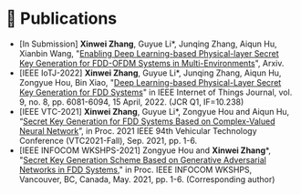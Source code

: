 
# 💁 Publications
- [In Submission] **Xinwei Zhang**, Guyue Li*, Junqing Zhang, Aiqun Hu, Xianbin Wang, "[Enabling Deep Learning-based Physical-layer Secret Key Generation for FDD-OFDM Systems in Multi-Environments]([https://www.researchgate.net/publication/365189930_Enabling_Deep_Learning-based_Physical-layer_Secret_Key_Generation_for_FDD-OFDM_Systems_in_Multi-Environments])", Arxiv.
- [IEEE IoTJ-2022] **Xinwei Zhang**, Guyue Li*, Junqing Zhang, Aiqun Hu, Zongyue Hou, Bin Xiao, "[Deep Learning-based Physical-Layer Secret Key Generation for FDD Systems](https://ieeexplore.ieee.org/document/9526766)" in IEEE Internet of Things Journal, vol. 9, no. 8, pp. 6081-6094, 15 April, 2022. (JCR Q1, IF=10.238) 
- [IEEE VTC-2021] **Xinwei Zhang**, Guyue Li*, Zongyue Hou and Aiqun Hu, “[Secret Key Generation for FDD Systems Based on Complex-Valued Neural Network](https://ieeexplore.ieee.org/document/9625252)”, in Proc. 2021 IEEE 94th Vehicular Technology Conference (VTC2021-Fall), Sep. 2021, pp. 1-6.
- [IEEE INFOCOM WKSHPS-2021] Zongyue Hou and **Xinwei Zhang***, "[Secret Key Generation Scheme Based on Generative Adversarial Networks in FDD Systems](https://ieeexplore.ieee.org/document/9484457)," in Proc. IEEE INFOCOM WKSHPS, Vancouver, BC, Canada, May. 2021, pp. 1-6. (Corresponding author)

